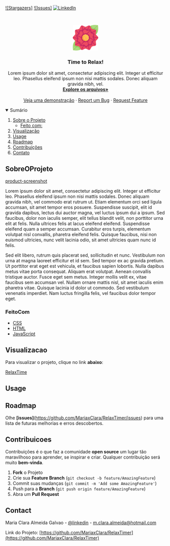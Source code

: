 [![Stargazers]][stars-url]
[![Issues]][issues-url]
[![LinkedIn][linkedin-shield]][linkedin-url]

<br />
<p align="center">
  <a href="https://github.com/MariaxClara/RelaxTimer">
    <img src="./img/flor.png" alt="Logo" width="80" height="80">
  </a>

  <h3 align="center">Time to Relax!</h3>

  <p align="center">
    Lorem ipsum dolor sit amet, consectetur adipiscing elit. Integer ut efficitur leo. Phasellus eleifend ipsum non nisi mattis sodales. 
    Donec aliquam gravida nibh, vel.
    <br />
    <a href="https://github.com/MariaxClara/RelaxTimer"><strong>Explore os arquivos»</strong></a>
    <br />
    <br />
    <a href="https://siterelaxtime.netlify.app">Veja uma demonstração</a>
    ·
    <a href="https://github.com/MariaxClara/RelaxTimer/issues">Report um Bug</a>
    ·
    <a href="https://github.com/MariaxClara/RelaxTimer/issues">Request Feature</a>
  </p>
</p>

<details open="open">
  <summary>Sumário</summary>
  <ol>
    <li>
      <a href="#SobreOProjeto">Sobre o Projeto</a>
      <ul>
        <li><a href="#FeitoCom">Feito com:</a></li>
      </ul>
    </li>
    <li>
      <a href="#Visualizacao">Visualização</a>
    </li>
    <li><a href="#usage">Usage</a></li>
    <li><a href="#roadmap">Roadmap</a></li>
    <li><a href="#Contribuicoes">Contribuições</a></li>
    <li><a href="#Contact">Contato</a></li>
  </ol>
</details>

## SobreOProjeto

[product-screenshot](https://siterelaxtime.netlify.app)

Lorem ipsum dolor sit amet, consectetur adipiscing elit. Integer ut efficitur leo. Phasellus eleifend ipsum non nisi mattis sodales. Donec aliquam gravida nibh, vel commodo erat rutrum ut. Etiam elementum orci sed ligula accumsan, sit amet tempor eros posuere. Suspendisse suscipit, elit id gravida dapibus, lectus dui auctor magna, vel luctus ipsum dui a ipsum. Sed faucibus, dolor non iaculis semper, elit tellus blandit velit, non porttitor urna elit at felis. Nulla ultrices felis at lacus eleifend eleifend. Suspendisse eleifend quam a semper accumsan. Curabitur eros turpis, elementum volutpat nisl convallis, pharetra eleifend felis. Quisque faucibus, nisi non euismod ultricies, nunc velit lacinia odio, sit amet ultricies quam nunc id felis.

Sed elit libero, rutrum quis placerat sed, sollicitudin et nunc. Vestibulum non urna at magna laoreet efficitur et id sem. Sed tempor ex ac gravida pretium. Ut porttitor erat eget est vehicula, et faucibus sapien lobortis. Nulla dapibus metus vitae porta consequat. Aliquam erat volutpat. Aenean convallis tristique auctor. Fusce eget sem metus. Integer mollis velit ex, vitae faucibus sem accumsan vel. Nullam ornare mattis nisl, sit amet iaculis enim pharetra vitae. Quisque lacinia id dolor ut commodo. Sed vestibulum venenatis imperdiet. Nam luctus fringilla felis, vel faucibus dolor tempor eget.

### FeitoCom

- [CSS](https://www.w3schools.com/css/)
- [HTML](https://html.com/)
- [JavaScript](https://www.javascript.com/)

## Visualizacao

Para visualizar o projeto, clique no link **abaixo**:

[RelaxTime](https://siterelaxtime.netlify.app)

## Usage

## Roadmap

Olhe **[issues]**(https://github.com/MariaxClara/RelaxTimer/issues) para uma lista de futuras melhorias e erros descobertos.

## Contribuicoes

Contribuições é o que faz a comunidade **open source** um lugar tão maravilhoso para aprender, se inspirar e criar. Qualquer contribuição será muito **bem-vinda**.

1. **Fork** o Projeto
2. Crie sua **Feature Branch** (`git checkout -b feature/AmazingFeature`)
3. Commit suas mudanças (`git commit -m 'Add some AmazingFeature'`)
4. Push para a **Branch** (`git push origin feature/AmazingFeature`)
5. Abra um **Pull Request**

## Contact

Maria Clara Almeida Galvao - [@linkedin](https://twitter.com/your_username) - m.clara.almeida@hotmail.com

Link do Projeto: [https://github.com/MariaxClara/RelaxTimer](https://github.com/MariaxClara/RelaxTimer)

[stars-url]: https://github.com/MariaxClara/RelaxTimer/stargazers
[issues-url]: https://github.com/MariaxClara/RelaxTimer/issues
[linkedin-url]: https://linkedin.com
[linkedin-shield]: https://img.shields.io/badge/-LinkedIn-black.svg?style=for-the-badge&logo=linkedin&colorB=555
[product-screenshot]: /img/TimeToRelax.gif
